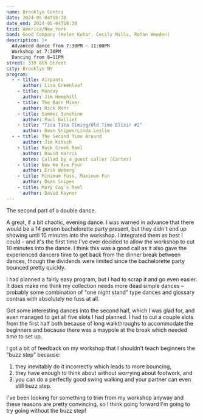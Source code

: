 ```yaml
---
name: Brooklyn Contra
date: 2024-05-04T15:30
date_end: 2024-05-04T18:30
tzid: America/New_York
band: Good Company (Helen Kuhar, Cecily Mills, Rohan Weeden)
description: |+
  Advanced dance from 7:30PM – 11:00PM  
  Workshop at 7:30PM  
  Dancing from 8–11PM
street: 339 8th Street
city: Brooklyn NY
program:
  - - title: Airpants
      author: Lisa Greenleaf
    - title: Monday
      author: Jim Hemphill
    - title: The Barn Mixer
      author: Rick Mohr
    - title: Summer Sunshine
      author: Paul Balliet
    - title: "Tica Tica Timing/Old Time Elixir #2"
      author: Dean Snipes/Linda Leslie
  - - title: The Second Time Around
      author: Jim Kitsch
    - title: Rock Creek Reel
      author: David Harris
      notes: Called by a guest caller (Carter)
    - title: Now We Are Four
      author: Erik Weberg
    - title: Minimum Fuss, Maximum Fun
      author: Dean Snipes
    - title: Mary Cay's Reel
      author: David Kaynor
---
```


The second part of a double dance.

A great, if a bit chaotic, evening dance. I was warned in advance that there would be a 14 person bachelorette party present, but they didn't end up showing until 10 minutes into the workshop. I integrated them as best I could – and it's the first time I've ever decided to allow the workshop to cut 10 minutes into the dance. I think this was a good call as it also gave the experienced dancers time to get back from the dinner break between dances, though the dividends were limited since the bachelorette party bounced pretty quickly.

I had planned a fairly easy program, but I had to scrap it and go even easier. It does make me think my collection needs more dead simple dances – probably some combination of "one night stand" type dances and glossary contras with absolutely no fuss at all.

Got some interesting dances into the second half, which I was glad for, and even managed to get all five slots I had planned. I had to cut a couple slots from the first half both because of long walkthroughs to accommodate the beginners and because there was a maypole at the break which needed time to set up.

I got a bit of feedback on my workshop that I shouldn't teach beginners the "buzz step" because:

1. they inevitably do it incorrectly which leads to more bouncing,
2. they have enough to think about without worrying about footwork, and
3. you can do a perfectly good swing walking and your partner can even still buzz step.

I've been looking for something to trim from my workshop anyway and these reasons are pretty convincing, so I think going forward I'm going to try going without the buzz step!
